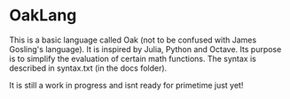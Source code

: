 OakLang
=======

This is a basic language called Oak (not to be confused with James Gosling's language). It is inspired by Julia, Python and Octave. Its purpose is to simplify the evaluation of certain math functions. The syntax is described in syntax.txt (in the docs folder).

It is still a work in progress and isnt ready for primetime just yet!
